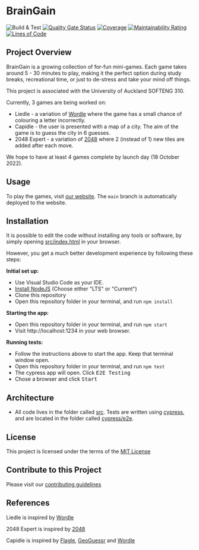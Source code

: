 # BrainGain

![Build & Test](https://github.com/se310-Team4/KKDZ/actions/workflows/build_test.yml/badge.svg)
[![Quality Gate Status](https://sonarcloud.io/api/project_badges/measure?project=kkdz&metric=alert_status)](https://sonarcloud.io/summary/new_code?id=kkdz)
[![Coverage](https://sonarcloud.io/api/project_badges/measure?project=kkdz&metric=coverage)](https://sonarcloud.io/summary/new_code?id=kkdz)
[![Maintainability Rating](https://sonarcloud.io/api/project_badges/measure?project=kkdz&metric=sqale_rating)](https://sonarcloud.io/summary/new_code?id=kkdz)
[![Lines of Code](https://sonarcloud.io/api/project_badges/measure?project=kkdz&metric=ncloc)](https://sonarcloud.io/summary/new_code?id=kkdz)

## Project Overview

BrainGain is a growing collection of for-fun mini-games. Each game takes around 5 - 30 minutes to play, making it the perfect option during study breaks, recreational time, or just to de-stress and take your mind off things.

This project is associated with the University of Auckland SOFTENG 310.

Currently, 3 games are being worked on:

- Liedle - a variation of [Wordle](https://en.wikipedia.org/wiki/Wordle) where the game has a small chance of colouring a letter incorrectly.
- Capidle - the user is presented with a map of a city. The aim of the game is to guess the city in 6 guesses.
- 2048 Expert - a variation of [2048](https://en.wikipedia.org/wiki/2048_%28video_game%29) where 2 (instead of 1) new tiles are added after each move.

We hope to have at least 4 games complete by launch day (18 October 2022).

## Usage

To play the games, visit [our website](https://se310-Team4.github.io). The `main` branch is automatically deployed to the website.

## Installation

It is possible to edit the code without installing any tools or software, by simply opening [src/index.html](src/index.html) in your browser.

However, you get a much better development experience by following these steps:

**Initial set up:**

- Use Visual Studio Code as your IDE.
- [Install NodeJS](https://nodejs.org/en/download) (Choose either "LTS" or "Current")
- Clone this repository
- Open this repository folder in your terminal, and run `npm install`

**Starting the app:**

- Open this repository folder in your terminal, and run `npm start`
- Visit http://localhost:1234 in your web browser.

**Running tests:**

- Follow the instructions above to start the app. Keep that terminal window open.
- Open this repository folder in your terminal, and run `npm test`
- The cypress app will open. Click <kbd>E2E Testing</kbd>
- Chose a browser and click <kbd>Start</kbd>

## Architecture

- All code lives in the folder called [src](src). Tests are written using [cypress](https://docs.cypress.io), and are located in the folder called [cypress/e2e](cypress/e2e).
<!-- TODO: document further -->

## License

This project is licensed under the terms of the [MIT License](https://github.com/se310-Team4/KKDZ/blob/main/LICENSE)

## Contribute to this Project

Please visit our [contributing guidelines](https://github.com/se310-Team4/KKDZ/blob/main/CONTRIBUTING.md)

## References

Liedle is inspired by [Wordle](https://www.nytimes.com/games/wordle/index.html)

2048 Expert is inspired by [2048](https://en.wikipedia.org/wiki/2048_%28video_game%29)

Capidle is inspired by [Flagle](https://flagle.io), [GeoGuessr](https://geoguessr.com) and [Wordle](https://www.nytimes.com/games/wordle/index.html)
